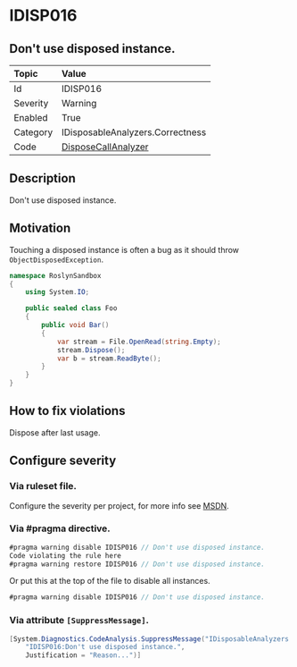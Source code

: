 # IDISP016
## Don't use disposed instance.

| Topic    | Value
| :--      | :--
| Id       | IDISP016
| Severity | Warning
| Enabled  | True
| Category | IDisposableAnalyzers.Correctness
| Code     | [DisposeCallAnalyzer]([DisposeCallAnalyzer](https://github.com/DotNetAnalyzers/IDisposableAnalyzers/blob/master/IDisposableAnalyzers/Analyzers/DisposeCallAnalyzer.cs))

## Description

Don't use disposed instance.

## Motivation

Touching a disposed instance is often a bug as it should throw `ObjectDisposedException`.

```cs
namespace RoslynSandbox
{
    using System.IO;

    public sealed class Foo
    {
        public void Bar()
        {
            var stream = File.OpenRead(string.Empty);
            stream.Dispose();
            var b = stream.ReadByte();
        }
    }
}
```

## How to fix violations

Dispose after last usage.

<!-- start generated config severity -->
## Configure severity

### Via ruleset file.

Configure the severity per project, for more info see [MSDN](https://msdn.microsoft.com/en-us/library/dd264949.aspx).

### Via #pragma directive.
```C#
#pragma warning disable IDISP016 // Don't use disposed instance.
Code violating the rule here
#pragma warning restore IDISP016 // Don't use disposed instance.
```

Or put this at the top of the file to disable all instances.
```C#
#pragma warning disable IDISP016 // Don't use disposed instance.
```

### Via attribute `[SuppressMessage]`.

```C#
[System.Diagnostics.CodeAnalysis.SuppressMessage("IDisposableAnalyzers.Correctness", 
    "IDISP016:Don't use disposed instance.", 
    Justification = "Reason...")]
```
<!-- end generated config severity -->